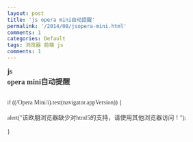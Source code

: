 ```yaml
---
layout: post
title: 'js opera mini自动提醒'
permalink: '/2014/08/jsopera-mini.html'
comments: 1
categories: Default
tags: 浏览器 前端 js
comments: 1
---
```

<span style="background-color: white; color: rgba(0, 0, 0, 0.8); font-family: 'Roboto Slab', 'Times New Roman', serif; font-size: 17px; font-weight: bold; white-space: pre-wrap;">js opera mini自动提醒</span>  
  
<span style="background-color: white; color: rgba(0, 0, 0, 0.8); font-family: 'Roboto Slab', 'Times New Roman', serif; font-size: 14px; white-space: pre-wrap;">  if ((/Opera Mini/i).test(navigator.appVersion)) {</span>  
<span style="background-color: white; color: rgba(0, 0, 0, 0.8); font-family: 'Roboto Slab', 'Times New Roman', serif; font-size: 14px; white-space: pre-wrap;">   alert("该欧朋浏览器缺少对html5的支持，请使用其他浏览器访问！");</span>  
<span style="background-color: white; color: rgba(0, 0, 0, 0.8); font-family: 'Roboto Slab', 'Times New Roman', serif; font-size: 14px; white-space: pre-wrap;">  }</span>